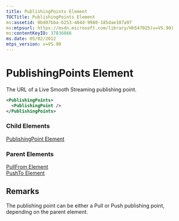 ```yaml
---
title: PublishingPoints Element
TOCTitle: PublishingPoints Element
ms:assetid: 0bd07bba-6253-484d-9980-185dae107a97
ms:mtpsurl: https://msdn.microsoft.com/library/Hh547025(v=VS.90)
ms:contentKeyID: 37836866
ms.date: 05/02/2012
mtps_version: v=VS.90
---
```


# PublishingPoints Element

The URL of a Live Smooth Streaming publishing point.

```xml
<PublishingPoints>
  <PublishingPoint />
</PublishingPoints>
```

### Child Elements

[PublishingPoint Element](publishingpoint-element.md)

### Parent Elements

[PullFrom Element](pullfrom-element.md)  
[PushTo Element](pushto-element.md)

## Remarks

The publishing point can be either a Pull or Push publishing point, depending on the parent element.
